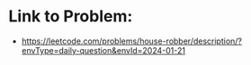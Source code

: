 # Link to Problem:
- https://leetcode.com/problems/house-robber/description/?envType=daily-question&envId=2024-01-21
